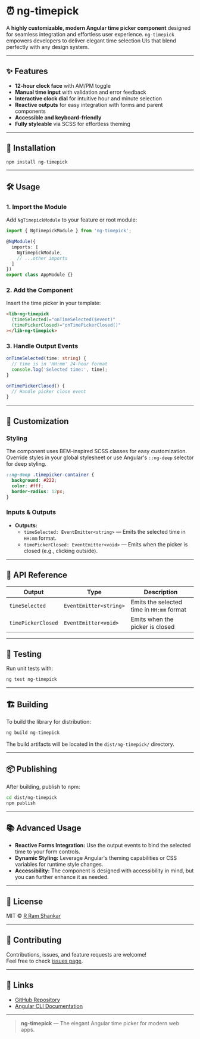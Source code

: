 # ⏰ ng-timepick

A **highly customizable, modern Angular time picker component** designed for seamless integration and effortless user experience. `ng-timepick` empowers developers to deliver elegant time selection UIs that blend perfectly with any design system.

---

## ✨ Features

- **12-hour clock face** with AM/PM toggle
- **Manual time input** with validation and error feedback
- **Interactive clock dial** for intuitive hour and minute selection
- **Reactive outputs** for easy integration with forms and parent components
- **Accessible and keyboard-friendly**
- **Fully styleable** via SCSS for effortless theming

---

## 🚀 Installation

```bash
npm install ng-timepick
```

---

## 🛠️ Usage

### 1. Import the Module

Add `NgTimepickModule` to your feature or root module:

```typescript
import { NgTimepickModule } from 'ng-timepick';

@NgModule({
  imports: [
    NgTimepickModule,
    // ...other imports
  ]
})
export class AppModule {}
```

### 2. Add the Component

Insert the time picker in your template:

```html
<lib-ng-timepick
  (timeSelected)="onTimeSelected($event)"
  (timePickerClosed)="onTimePickerClosed()"
></lib-ng-timepick>
```

### 3. Handle Output Events

```typescript
onTimeSelected(time: string) {
  // time is in 'HH:mm' 24-hour format
  console.log('Selected time:', time);
}

onTimePickerClosed() {
  // Handle picker close event
}
```

---

## 🎨 Customization

### Styling

The component uses BEM-inspired SCSS classes for easy customization. Override styles in your global stylesheet or use Angular's `::ng-deep` selector for deep styling.

```scss
::ng-deep .timepicker-container {
  background: #222;
  color: #fff;
  border-radius: 12px;
}
```

### Inputs & Outputs

- **Outputs:**
  - `timeSelected: EventEmitter<string>` — Emits the selected time in `HH:mm` format.
  - `timePickerClosed: EventEmitter<void>` — Emits when the picker is closed (e.g., clicking outside).

---

## 🧩 API Reference

| Output             | Type                  | Description                                 |
|--------------------|----------------------|---------------------------------------------|
| `timeSelected`     | `EventEmitter<string>`| Emits the selected time in `HH:mm` format   |
| `timePickerClosed` | `EventEmitter<void>`  | Emits when the picker is closed             |

---

## 🧪 Testing

Run unit tests with:

```bash
ng test ng-timepick
```

---

## 🏗️ Building

To build the library for distribution:

```bash
ng build ng-timepick
```

The build artifacts will be located in the `dist/ng-timepick/` directory.

---

## 📦 Publishing

After building, publish to npm:

```bash
cd dist/ng-timepick
npm publish
```

---

## 📚 Advanced Usage

- **Reactive Forms Integration:** Use the output events to bind the selected time to your form controls.
- **Dynamic Styling:** Leverage Angular's theming capabilities or CSS variables for runtime style changes.
- **Accessibility:** The component is designed with accessibility in mind, but you can further enhance it as needed.

---

## 📝 License

MIT © [R Ram Shankar](https://github.com/ram-shankar58)

---

## 🤝 Contributing

Contributions, issues, and feature requests are welcome!  
Feel free to check [issues page](https://github.com/ram-shankar58/ng-timepick/issues).

---

## 📎 Links

- [GitHub Repository](https://github.com/ram-shankar58/ng-timepick)
- [Angular CLI Documentation](https://angular.dev/tools/cli)

---

> **ng-timepick** — The elegant Angular time picker for modern web apps.